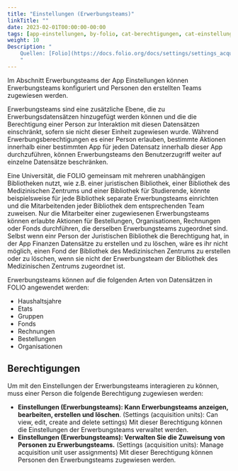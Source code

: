 ```yaml
---
title: "Einstellungen (Erwerbungsteams)"
linkTitle: ""
date: 2023-02-01T00:00:00-00:00
tags: [app-einstellungen, by-folio, cat-berechtigungen, cat-einstellungen, for-admin]
weight: 10
Description: "
    Quellen: [Folio](https://docs.folio.org/docs/settings/settings_acquisition_units/settings_acquisition_units/) <!-- & [GBV](https://info.gebev.de/pages/viewpage.action?pageId=849379720) -->
    "
---
```


Im Abschnitt Erwerbungsteams der App Einstellungen können Erwerbungsteams konfiguriert und Personen den erstellten Teams zugewiesen werden.

Erwerbungsteams sind eine zusätzliche Ebene, die zu Erwerbungsdatensätzen hinzugefügt werden können und die die Berechtigung einer Person zur Interaktion mit diesen Datensätzen einschränkt, sofern sie nicht dieser Einheit zugewiesen wurde. Während Erwerbungsberechtigungen es einer Person erlauben, bestimmte Aktionen innerhalb einer bestimmten App für jeden Datensatz innerhalb dieser App durchzuführen, können Erwerbungsteams den Benutzerzugriff weiter auf einzelne Datensätze beschränken.

Eine Universität, die FOLIO gemeinsam mit mehreren unabhängigen Bibliotheken nutzt, wie z.B. einer juristischen Bibliothek, einer Bibliothek des Medizinischen Zentrums und einer Bibliothek für Studierende, könnte beispielsweise für jede Bibliothek separate Erwerbungsteams einrichten und die Mitarbeitenden jeder Bibliothek dem entsprechenden Team zuweisen. Nur die Mitarbeiter einer zugewiesenen Erwerbungsteams können erlaubte Aktionen für Bestellungen, Organisationen, Rechnungen oder Fonds durchführen, die derselben Erwerbungsteams zugeordnet sind. Selbst wenn einr Person der Juristischen Bibliothek die Berechtigung hat, in der App Finanzen Datensätze zu erstellen und zu löschen, wäre es ihr nicht möglich, einen Fond der Bibliothek des Medizinischen Zentrums zu erstellen oder zu löschen, wenn sie nicht der Erwerbungsteam der Bibliothek des Medizinischen Zentrums zugeordnet ist.

Erwerbungsteams können auf die folgenden Arten von Datensätzen in FOLIO angewendet werden:

* Haushaltsjahre
* Etats
* Gruppen
* Fonds
* Rechnungen
* Bestellungen
* Organisationen

## Berechtigungen

Um mit den Einstellungen der Erwerbungsteams interagieren zu können, muss einer Person die folgende Berechtigung zugewiesen werden:

* **Einstellungen (Erwerbungsteams): Kann Erwerbungsteams anzeigen, bearbeiten, erstellen und löschen**. (Settings (acquisition units): Can view, edit, create and delete settings)
    Mit dieser Berechtigung können die Einstellungen der Erwerbungsteams verwaltet werden.
* **Einstellungen (Erwerbungsteams): Verwalten Sie die Zuweisung von Personen zu Erwerbungsteams.** (Settings (acquisition units): Manage acquisition unit user assignments)
    Mit dieser Berechtigung können Personen den Erwerbungsteams zugewiesen werden.
